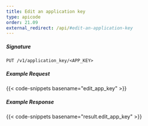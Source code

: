 ```yaml
---
title: Edit an application key
type: apicode
order: 21.09
external_redirect: /api/#edit-an-application-key
---
```


##### Signature

`PUT /v1/application_key/<APP_KEY>`

##### Example Request

{{< code-snippets basename="edit_app_key" >}}

##### Example Response

{{< code-snippets basename="result.edit_app_key" >}}
